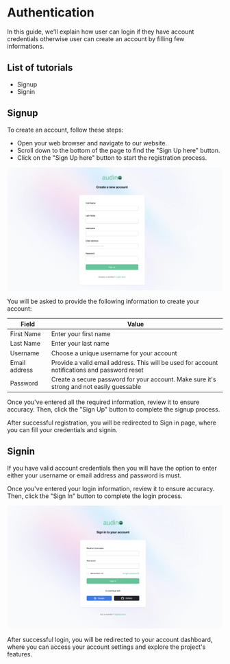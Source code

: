 
# Authentication

In this guide, we'll explain how user can login if they have account credentials otherwise user can create an account by filling few informations.
## List of tutorials

- Signup 
- Signin
## Signup

To create an account, follow these steps:

- Open your web browser and navigate to our website.
- Scroll down to the bottom of the page to find the "Sign Up here" button.
- Click on the "Sign Up here" button to start the registration process.

![alt text](../assets/signup.png)


You will be asked to provide the following information to create your account:

| Field             | Value                                                                |
| ----------------- | ------------------------------------------------------------------ |
| First Name |  Enter your first name |
| Last Name |  Enter your last name  |
| Username |  Choose a unique username for your account |
| Email address | Provide a valid email address. This will be used for account notifications and password reset |
| Password | Create a secure password for your account. Make sure it's strong and not easily guessable |

Once you've entered all the required information, review it to ensure accuracy. Then, click the "Sign Up" button to complete the signup process.

After successful registration, you will be redirected to Sign in page, where you can fill your credentials and signin.
## Signin

If you have valid account credentials then you will have the option to enter either your username or email address and password is must.

Once you've entered your login information, review it to ensure accuracy. Then, click the "Sign In" button to complete the login process.

![alt text](../assets/login.png)

After successful login, you will be redirected to your account dashboard, where you can access your account settings and explore the project's features.